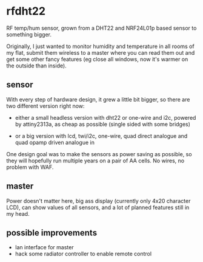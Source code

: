 rfdht22
=======

RF temp/hum sensor, grown from a DHT22 and NRF24L01p based sensor to something bigger.

Originally, I just wanted to monitor humidity and temperature in all rooms of my flat, submit them wireless to a master where you can read them out and get some other fancy features (eg close all windows, now it's warmer on the outside than inside).

sensor
------

With every step of hardware design, it grew a little bit bigger, so there are two different version right now:

- either a small headless version with dht22 or one-wire and i2c, powered by attiny2313a, as cheap as possible (single sided with some bridges)

- or a big version with lcd, twi/i2c, one-wire, quad direct analogue and quad opamp driven analogue in

One design goal was to make the sensors as power saving as possible, so they will hopefully run multiple years on a pair of AA cells. No wires, no problem with WAF.

master
------

Power doesn't matter here, big ass display (currently only 4x20 character LCD), can show values of all sensors, and a lot of planned features still in my head.

possible improvements
---------------------

 - lan interface for master
 - hack some radiator controller to enable remote control
